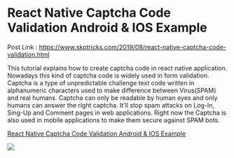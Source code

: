 # React Native Captcha Code Validation Android & IOS Example

Post Link : https://www.skptricks.com/2019/08/react-native-captcha-code-validation.html

This tutorial explains how to create captcha code in react native application. Nowadays this kind of captcha code is widely used in form validation. Captcha is a type of unpredictable challenge text code written in alphanumeric characters used to make difference between Virus(SPAM) and real humans. Captcha can only be readable by human eyes and only humans can answer the right captcha. It’ll stop spam attacks on Log-In, Sing-Up and Comment pages in web applications. Right now the Captcha is also used in mobile applications to make them secure against SPAM bots.

<a href="https://www.skptricks.com/2019/08/react-native-captcha-code-validation.html" >React Native Captcha Code Validation Android & IOS Example </a>

<img src="https://1.bp.blogspot.com/-bmQOK9g8XTA/XVTg9r90z1I/AAAAAAAADSc/qt1DIRYzOZQ5dAvYOjGB0zkebJujXsjIwCLcBGAs/s400/react-native-captcha-code-validation.jpg" />
